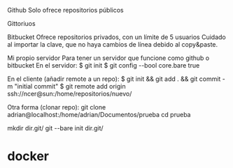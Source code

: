 Github
Solo ofrece repositorios públicos

Gittoriuos


Bitbucket
Ofrece repositorios privados, con un límite de 5 usuarios
Cuidado al importar la clave, que no haya cambios de línea debido al copy&paste.


Mi propio servidor
Para tener un servidor que funcione como github o bitbucket
En el servidor:
	$ git init
	$ git config --bool core.bare true

En el cliente (añadir remote a un repo):
	$ git init && git add . && git commit -m "initial commit"
	$ git remote add origin ssh://ncer@sun:/home/repositorios/nuevo/

Otra forma (clonar repo):
  git clone adrian@localhost:/home/adrian/Documentos/prueba
  cd prueba



mkdir dir.git/
git --bare init dir.git/



# docker
